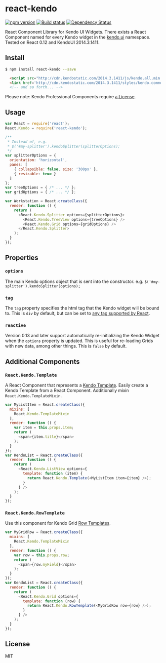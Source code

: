 # react-kendo

[![npm version][npm-image]][npm-url]
[![Build status][travis-image]][travis-url]
[![Dependency Status][daviddm-image]][daviddm-url]

React Component Library for Kendo UI Widgets. There exists a React Component
named for every Kendo widget in the
[kendo.ui](http://docs.telerik.com/kendo-ui/api/javascript/ui/ui) namespace.
Tested on React 0.12 and KendoUI 2014.3.1411.

## Install

```sh
$ npm install react-kendo --save
```

```html
  <script src="http://cdn.kendostatic.com/2014.3.1411/js/kendo.all.min.js"></script>
  <link href='http://cdn.kendostatic.com/2014.3.1411/styles/kendo.common.min.css' rel='stylesheet'>
  <!-- and so forth... -->
```

Please note: Kendo Professional Components require
[a License](http://www.telerik.com/purchase/kendo-ui).

## Usage
```js
var React = require('react');
React.Kendo = require('react-kendo');

/**
 * Instead of, e.g.
 * $('#my-splitter').kendoSplitter(splitterOptions);
 */
var splitterOptions = {
  orientation: 'horizontal',
  panes: [
    { collapsible: false, size: '300px' },
    { resizable: true }
  ]
};
var treeOptions = { /* ... */ };
var gridOptions = { /* ... */ };

var Workstation = React.createClass({
  render: function () {
    return (
      <React.Kendo.Splitter options={splitterOptions}>
        <React.Kendo.TreeView options={treeOptions} />
        <React.Kendo.Grid options={gridOptions} />
      </React.Kendo.Splitter>
    );
  }
});
```

## Properties

### `options`
The main Kendo options object that is sent into the constructor. e.g.
`$('#my-splitter').kendoSplitter(options);`

### `tag`
The `tag` property specifies the html tag that the Kendo widget will be bound
to. This is `div` by default, but can be set to
[any tag supported by React](http://facebook.github.io/react/docs/tags-and-attributes.html#html-elements).

### `reactive`
Version 0.13 and later support automatically re-initializing the Kendo Widget
when the `options` property is updated. This is useful for re-loading Grids
with new data, among other things. This is `false` by default.


## Additional Components

### `React.Kendo.Template`

A React Component that represents a [Kendo Template](http://docs.telerik.com/kendo-ui/framework/templates/overview).
Easily create a Kendo Template from a React Component. Additionally mixin
`React.Kendo.TemplateMixin`.

```js
var MyListItem = React.createClass({
  mixins: [
    React.Kendo.TemplateMixin
  ],
  render: function () {
    var item = this.props.item;
    return (
      <span>{item.title}</span>
    );
  }
});
var KendoList = React.createClass({
  render: function () {
    return (
      <React.Kendo.ListView options={
        template: function (item) {
          return React.Kendo.Template(<MyListItem item={item} />);
        }
      } />
    );
  }
});
```

### `React.Kendo.RowTemplate`

Use this component for Kendo Grid [Row
Templates](http://docs.telerik.com/kendo-ui/api/javascript/ui/grid#configuration-rowTemplate).

```js
var MyGridRow = React.createClass({
  mixins: [
    React.Kendo.TemplateMixin
  ],
  render: function () {
    var row = this.props.row;
    return (
      <span>{row.myField}</span>
    );
  }
});
var KendoList = React.createClass({
  render: function () {
    return (
      <React.Kendo.Grid options={
        template: function (row) {
          return React.Kendo.RowTemplate(<MyGridRow row={row} />);
        }
      } />
    );
  }
});
```

## License
MIT

[npm-image]: https://img.shields.io/npm/v/react-kendo.svg?style=flat-square
[npm-url]: https://npmjs.org/package/react-kendo
[travis-image]: https://img.shields.io/travis/tjwebb/react-kendo.svg?style=flat-square
[travis-url]: https://travis-ci.org/tjwebb/react-kendo
[daviddm-image]: http://img.shields.io/david/tjwebb/react-kendo.svg?style=flat-square
[daviddm-url]: https://david-dm.org/tjwebb/react-kendo
